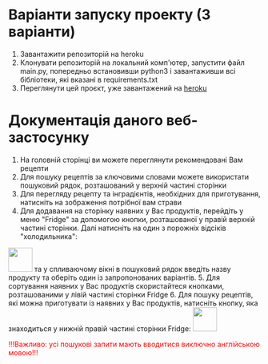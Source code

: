 # Варіанти запуску проекту (3 варіанти)
1. Завантажити репозиторій на heroku
2. Клонувати репозиторій на локальний комп'ютер, запустити файл main.py, попередньо встановивши python3 і завантаживши всі бібліотеки, які вказані в requirements.txt
3. Переглянути цей проєкт, уже завантажений на <a href="https://like-from-a-hungry-land.herokuapp.com/">heroku</a>


# Документація даного веб-застосунку
1. На головній сторінці ви можете переглянути рекомендовані Вам рецепти
2. Для пошуку рецептів за ключовими словами можете використати пошуковий рядок, розташований у верхній частині сторінки
3. Для перегляду рецепту та інградієнтів, необхідних для приготування, натисніть на зображення потрібної вам страви
4. Для додавання на сторінку наявних у Вас продуктів, перейдіть у меню "Fridge" за допомогою кнопки, розташованої у правій верхній частині сторінки.
   Далі натисніть на один з порожніх відсіків "холодильника":
  <img src="https://like-from-a-hungry-land.herokuapp.com/static/image/add.png" style="width: 5vw">
   та у спливаючому вікні в пошуковий рядок введіть назву продукту та оберіть один із 
   запропонованих варіантів.
5. Для сортування наявних у Вас продуктів скористайтеся кнопками, розташованими у лівій частині сторінки Fridge
6. Для пошуку рецептів, які можна приготувати із наявних у Вас продуктів, натисніть кнопку, яка знаходиться у нижній правій частині сторінки Fridge:
  <img src="https://like-from-a-hungry-land.herokuapp.com/static/image/cooking.png" style="width: 5vw">

<label style="color: red">!!!Важливо: усі пошукові запити мають вводитися виключно англійською мовою!!!</label>
